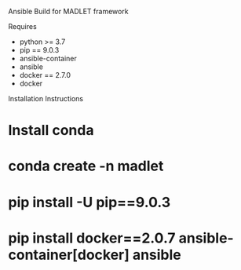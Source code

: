 Ansible Build for MADLET framework

Requires
- python >= 3.7
- pip == 9.0.3
- ansible-container
- ansible
- docker == 2.7.0
- docker

Installation Instructions
# Install conda
# conda create -n madlet
# pip install -U pip==9.0.3
# pip install docker==2.0.7 ansible-container[docker] ansible
